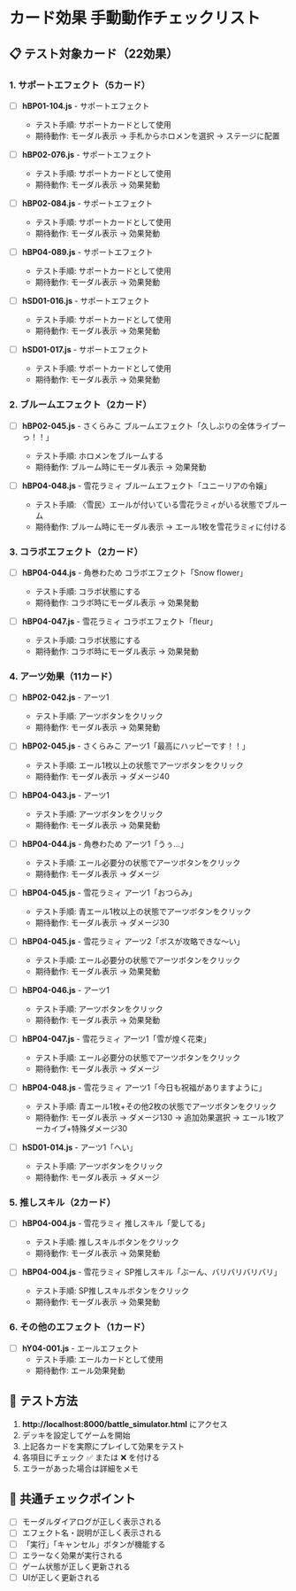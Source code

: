 # カード効果 手動動作チェックリスト

## 📋 テスト対象カード（22効果）

### 1. サポートエフェクト（5カード）
- [ ] **hBP01-104.js** - サポートエフェクト
  - テスト手順: サポートカードとして使用
  - 期待動作: モーダル表示 → 手札からホロメンを選択 → ステージに配置

- [ ] **hBP02-076.js** - サポートエフェクト
  - テスト手順: サポートカードとして使用
  - 期待動作: モーダル表示 → 効果発動

- [ ] **hBP02-084.js** - サポートエフェクト
  - テスト手順: サポートカードとして使用
  - 期待動作: モーダル表示 → 効果発動

- [ ] **hBP04-089.js** - サポートエフェクト
  - テスト手順: サポートカードとして使用
  - 期待動作: モーダル表示 → 効果発動

- [ ] **hSD01-016.js** - サポートエフェクト
  - テスト手順: サポートカードとして使用
  - 期待動作: モーダル表示 → 効果発動

- [ ] **hSD01-017.js** - サポートエフェクト
  - テスト手順: サポートカードとして使用
  - 期待動作: モーダル表示 → 効果発動

### 2. ブルームエフェクト（2カード）
- [ ] **hBP02-045.js** - さくらみこ ブルームエフェクト「久しぶりの全体ライブーっ！！」
  - テスト手順: ホロメンをブルームする
  - 期待動作: ブルーム時にモーダル表示 → 効果発動

- [ ] **hBP04-048.js** - 雪花ラミィ ブルームエフェクト「ユニーリアの令嬢」
  - テスト手順: 〈雪民〉エールが付いている雪花ラミィがいる状態でブルーム
  - 期待動作: ブルーム時にモーダル表示 → エール1枚を雪花ラミィに付ける

### 3. コラボエフェクト（2カード）
- [ ] **hBP04-044.js** - 角巻わため コラボエフェクト「Snow flower」
  - テスト手順: コラボ状態にする
  - 期待動作: コラボ時にモーダル表示 → 効果発動

- [ ] **hBP04-047.js** - 雪花ラミィ コラボエフェクト「fleur」
  - テスト手順: コラボ状態にする
  - 期待動作: コラボ時にモーダル表示 → 効果発動

### 4. アーツ効果（11カード）
- [ ] **hBP02-042.js** - アーツ1
  - テスト手順: アーツボタンをクリック
  - 期待動作: モーダル表示 → 効果発動

- [ ] **hBP02-045.js** - さくらみこ アーツ1「最高にハッピーです！！」
  - テスト手順: エール1枚以上の状態でアーツボタンをクリック
  - 期待動作: モーダル表示 → ダメージ40

- [ ] **hBP04-043.js** - アーツ1
  - テスト手順: アーツボタンをクリック
  - 期待動作: モーダル表示 → 効果発動

- [ ] **hBP04-044.js** - 角巻わため アーツ1「うぅ…」
  - テスト手順: エール必要分の状態でアーツボタンをクリック
  - 期待動作: モーダル表示 → ダメージ

- [ ] **hBP04-045.js** - 雪花ラミィ アーツ1「おつらみ」
  - テスト手順: 青エール1枚以上の状態でアーツボタンをクリック
  - 期待動作: モーダル表示 → ダメージ30

- [ ] **hBP04-045.js** - 雪花ラミィ アーツ2「ボスが攻略できな～い」
  - テスト手順: エール必要分の状態でアーツボタンをクリック
  - 期待動作: モーダル表示 → 効果発動

- [ ] **hBP04-046.js** - アーツ1
  - テスト手順: アーツボタンをクリック
  - 期待動作: モーダル表示 → 効果発動

- [ ] **hBP04-047.js** - 雪花ラミィ アーツ1「雪が煌く花束」
  - テスト手順: エール必要分の状態でアーツボタンをクリック
  - 期待動作: モーダル表示 → ダメージ

- [ ] **hBP04-048.js** - 雪花ラミィ アーツ1「今日も祝福がありますように」
  - テスト手順: 青エール1枚+その他2枚の状態でアーツボタンをクリック
  - 期待動作: モーダル表示 → ダメージ130 → 追加効果選択 → エール1枚アーカイブ+特殊ダメージ30

- [ ] **hSD01-014.js** - アーツ1「へい」
  - テスト手順: アーツボタンをクリック
  - 期待動作: モーダル表示 → ダメージ

### 5. 推しスキル（2カード）
- [ ] **hBP04-004.js** - 雪花ラミィ 推しスキル「愛してる」
  - テスト手順: 推しスキルボタンをクリック
  - 期待動作: モーダル表示 → 効果発動

- [ ] **hBP04-004.js** - 雪花ラミィ SP推しスキル「ぶーん、バリバリバリバリ」
  - テスト手順: SP推しスキルボタンをクリック
  - 期待動作: モーダル表示 → 効果発動

### 6. その他のエフェクト（1カード）
- [ ] **hY04-001.js** - エールエフェクト
  - テスト手順: エールカードとして使用
  - 期待動作: エール効果発動

## 🎯 テスト方法

1. **http://localhost:8000/battle_simulator.html** にアクセス
2. デッキを設定してゲームを開始
3. 上記各カードを実際にプレイして効果をテスト
4. 各項目にチェック ✅ または ❌ を付ける
5. エラーがあった場合は詳細をメモ

## 📝 共通チェックポイント

- [ ] モーダルダイアログが正しく表示される
- [ ] エフェクト名・説明が正しく表示される
- [ ] 「実行」「キャンセル」ボタンが機能する
- [ ] エラーなく効果が実行される
- [ ] ゲーム状態が正しく更新される
- [ ] UIが正しく更新される
